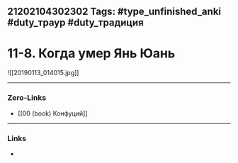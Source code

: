 21202104302302
Tags: #type_unfinished_anki #duty_траур #duty_традиция
---
# 11-8. Когда умер Янь Юань

![[20190113_014015.jpg]]

---
### Zero-Links
- [[00 (book) Конфуций]]
---
### Links
-